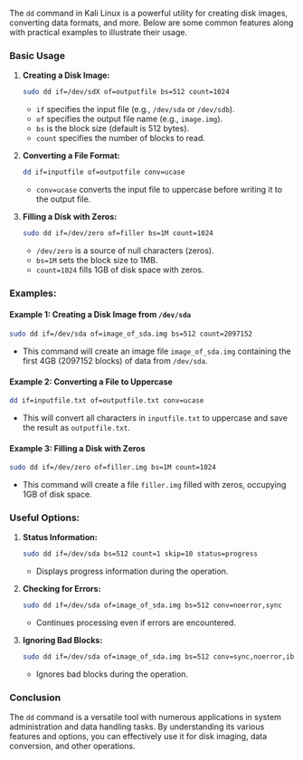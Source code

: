  The `dd` command in Kali Linux is a powerful utility for creating disk images, converting data formats, and more. Below are some common features along with practical examples to illustrate their usage.

### Basic Usage

1. **Creating a Disk Image:**
   ```bash
   sudo dd if=/dev/sdX of=outputfile bs=512 count=1024
   ```
   - `if` specifies the input file (e.g., `/dev/sda` or `/dev/sdb`).
   - `of` specifies the output file name (e.g., `image.img`).
   - `bs` is the block size (default is 512 bytes).
   - `count` specifies the number of blocks to read.

2. **Converting a File Format:**
   ```bash
   dd if=inputfile of=outputfile conv=ucase
   ```
   - `conv=ucase` converts the input file to uppercase before writing it to the output file.

3. **Filling a Disk with Zeros:**
   ```bash
   sudo dd if=/dev/zero of=filler bs=1M count=1024
   ```
   - `/dev/zero` is a source of null characters (zeros).
   - `bs=1M` sets the block size to 1MB.
   - `count=1024` fills 1GB of disk space with zeros.

### Examples:

#### Example 1: Creating a Disk Image from `/dev/sda`
```bash
sudo dd if=/dev/sda of=image_of_sda.img bs=512 count=2097152
```
- This command will create an image file `image_of_sda.img` containing the first 4GB (2097152 blocks) of data from `/dev/sda`.

#### Example 2: Converting a File to Uppercase
```bash
dd if=inputfile.txt of=outputfile.txt conv=ucase
```
- This will convert all characters in `inputfile.txt` to uppercase and save the result as `outputfile.txt`.

#### Example 3: Filling a Disk with Zeros
```bash
sudo dd if=/dev/zero of=filler.img bs=1M count=1024
```
- This command will create a file `filler.img` filled with zeros, occupying 1GB of disk space.

### Useful Options:

1. **Status Information:**
   ```bash
   sudo dd if=/dev/sda bs=512 count=1 skip=10 status=progress
   ```
   - Displays progress information during the operation.

2. **Checking for Errors:**
   ```bash
   sudo dd if=/dev/sda of=image_of_sda.img bs=512 conv=noerror,sync
   ```
   - Continues processing even if errors are encountered.

3. **Ignoring Bad Blocks:**
   ```bash
   sudo dd if=/dev/sda of=image_of_sda.img bs=512 conv=sync,noerror,ibrs
   ```
   - Ignores bad blocks during the operation.

### Conclusion
The `dd` command is a versatile tool with numerous applications in system administration and data handling tasks. By understanding its various features and options, you can effectively use it for disk imaging, data conversion, and other operations.

